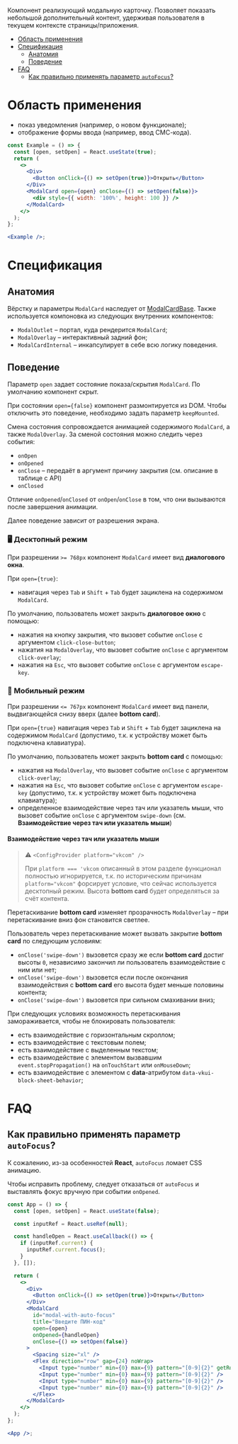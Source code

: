 Компонент реализующий модальную карточку. Позволяет показать небольшой дополнительный контент, удерживая пользователя в текущем
контексте страницы/приложения.

- <a href="{{anchor}}">Область применения</a>
- <a href="{{anchor}}">Спецификация</a>
  - <a href="{{anchor}}">Анатомия</a>
  - <a href="{{anchor}}">Поведение</a>
- <a href="{{anchor}}">FAQ</a>
  - <a href="{{anchor}}">Как правильно применять параметр `autoFocus`?</a>

# Область применения

- показ уведомления (например, о новом функционале);
- отображение формы ввода (например, ввод СМС-кода).

```jsx { "props": { "layout": false, "adaptivity": true, "showCustomPanelHeaderAfterProps": true } }
const Example = () => {
  const [open, setOpen] = React.useState(true);
  return (
    <>
      <Div>
        <Button onClick={() => setOpen(true)}>Открыть</Button>
      </Div>
      <ModalCard open={open} onClose={() => setOpen(false)}>
        <div style={{ width: '100%', height: 100 }} />
      </ModalCard>
    </>
  );
};

<Example />;
```

# Спецификация

## Анатомия

Вёрстку и параметры `ModalCard` наследует от [ModalCardBase](#/ModalCardBase). Также используется компоновка из следующих внутренних
компонентов:

- `ModalOutlet` – портал, куда рендерится `ModalCard`;
- `ModalOverlay` – интерактивный задний фон;
- `ModalCardInternal` – инкапсулирует в себе всю логику поведения.

## Поведение

Параметр `open` задает состояние показа/скрытия `ModalCard`. По умолчанию компонент скрыт.

При состоянии `open={false}` компонент размонтируется из DOM. Чтобы отключить это поведение, необходимо задать параметр
`keepMounted`.

Смена состояния сопровождается анимацией содержимого `ModalCard`, а также `ModalOverlay`. За сменой состояния можно следить
через события:

- `onOpen`
- `onOpened`
- `onClose` – передаёт в аргумент причину закрытия (см. описание в таблице с API)
- `onClosed`

Отличие `onOpened`/`onClosed` от `onOpen`/`onClose` в том, что они вызываются после завершения анимации.

Далее поведение зависит от разрешения экрана.

### 🖥️ Десктопный режим

При разрешении `>= 768px` компонент `ModalCard` имеет вид **диалогового окна**.

При `open={true}`:

- навигация через `Tab` и `Shift` + `Tab` будет зациклена на содержимом `ModalCard`.

По умолчанию, пользователь может закрыть **диалоговое окно** с помощью:

- нажатия на кнопку закрытия, что вызовет событие `onClose` с аргументом `click-close-button`;
- нажатия на `ModalOverlay`, что вызовет событие `onClose` с аргументом `click-overlay`;
- нажатия на `Esc`, что вызовет событие `onClose` с аргументом `escape-key`.

### 📱 Мобильный режим

При разрешении `<= 767px` компонент `ModalCard` имеет вид панели, выдвигающейся снизу вверх (далее **bottom card**).

При `open={true}` навигация через `Tab` и `Shift` + `Tab` будет зациклена на содержимом `ModalCard` (допустимо, т.к. к устройству
может быть подключена клавиатура).

По умолчанию, пользователь может закрыть **bottom card** с помощью:

- нажатия на `ModalOverlay`, что вызовет событие `onClose` с аргументом `click-overlay`;
- нажатия на `Esc`, что вызовет событие `onClose` с аргументом `escape-key` (допустимо, т.к. к устройству может быть подключена
  клавиатура);
- определенное взаимодействие через тач или указатель мыши, что вызовет событие `onClose` с аргументом `swipe-down`
  (см. **Взаимодействие через тач или указатель мыши**)

#### Взаимодействие через тач или указатель мыши

> ⚠️ `<ConfigProvider platform="vkcom" />`
>
> При `platform === 'vkcom` описанный в этом разделе функционал полностью игнорируется, т.к. по историческим причинам
> `platform="vkcom"` форсирует условие, что сейчас используется десктопный режим. Высота **bottom card** будет определяться за счёт
> контента.

Перетаскивание **bottom card** изменяет прозрачность `ModalOverlay` – при перетаскивание вниз фон становится светлее.

Пользователь через перетаскивание может вызвать закрытие **bottom card** по следующим условиям:

- `onClose('swipe-down')` вызовется сразу же если **bottom card** достиг высоты `0`, независимо закончил ли пользователь
  взаимодействие с ним или нет;
- `onClose('swipe-down')` вызовется если после окончания взаимодействия с **bottom card** его высота будет меньше половины контента;
- `onClose('swipe-down')` вызовется при сильном смахивании вниз;

При следующих условиях возможность перетаскивания замораживается, чтобы не блокировать пользователя:

- есть взаимодействие с горизонтальным скроллом;
- есть взаимодействие с текстовым полем;
- есть взаимодействие с выделенным текстом;
- есть взаимодействие с элементом вызвавшим `event.stopPropagation()` на `onTouchStart` или `onMouseDown`;
- есть взаимодействие с элементом с **data**-атрибутом `data-vkui-block-sheet-behavior`;

# FAQ

## Как правильно применять параметр `autoFocus`?

К сожалению, из-за особенностей **React**, `autoFocus` ломает CSS анимацию.

Чтобы исправить проблему, следует отказаться от `autoFocus` и выставлять фокус вручную при событии `onOpened`.

```jsx { "props": { "layout": false, "adaptivity": true } }
const App = () => {
  const [open, setOpen] = React.useState(false);

  const inputRef = React.useRef(null);

  const handleOpen = React.useCallback(() => {
    if (inputRef.current) {
      inputRef.current.focus();
    }
  }, []);

  return (
    <>
      <Div>
        <Button onClick={() => setOpen(true)}>Открыть</Button>
      </Div>
      <ModalCard
        id="modal-with-auto-focus"
        title="Введите ПИН-код"
        open={open}
        onOpened={handleOpen}
        onClose={() => setOpen(false)}
      >
        <Spacing size="xl" />
        <Flex direction="row" gap={24} noWrap>
          <Input type="number" min={0} max={9} pattern="[0-9]{2}" getRootRef={inputRef} />
          <Input type="number" min={0} max={9} pattern="[0-9]{2}" />
          <Input type="number" min={0} max={9} pattern="[0-9]{2}" />
          <Input type="number" min={0} max={9} pattern="[0-9]{2}" />
        </Flex>
      </ModalCard>
    </>
  );
};

<App />;
```
